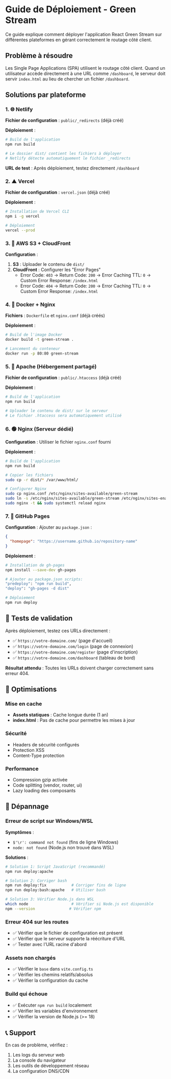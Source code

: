 # Guide de Déploiement - Green Stream

Ce guide explique comment déployer l'application React Green Stream sur différentes plateformes en gérant correctement le routage côté client.

## Problème à résoudre

Les Single Page Applications (SPA) utilisent le routage côté client. Quand un utilisateur accède directement à une URL comme `/dashboard`, le serveur doit servir `index.html` au lieu de chercher un fichier `/dashboard`.

## Solutions par plateforme

### 1. 🌐 Netlify

**Fichier de configuration** : `public/_redirects` (déjà créé)

**Déploiement** :
```bash
# Build de l'application
npm run build

# Le dossier dist/ contient les fichiers à déployer
# Netlify détecte automatiquement le fichier _redirects
```

**URL de test** : Après déploiement, testez directement `/dashboard`

### 2. ▲ Vercel

**Fichier de configuration** : `vercel.json` (déjà créé)

**Déploiement** :
```bash
# Installation de Vercel CLI
npm i -g vercel

# Déploiement
vercel --prod
```

### 3. 🔶 AWS S3 + CloudFront

**Configuration** :
1. **S3** : Uploader le contenu de `dist/` 
2. **CloudFront** : Configurer les "Error Pages"
   - Error Code: `403` → Return Code: `200` → Error Caching TTL: `0` → Custom Error Response: `/index.html`
   - Error Code: `404` → Return Code: `200` → Error Caching TTL: `0` → Custom Error Response: `/index.html`

### 4. 🐳 Docker + Nginx

**Fichiers** : `Dockerfile` et `nginx.conf` (déjà créés)

**Déploiement** :
```bash
# Build de l'image Docker
docker build -t green-stream .

# Lancement du conteneur
docker run -p 80:80 green-stream
```

### 5. 🔴 Apache (Hébergement partagé)

**Fichier de configuration** : `public/.htaccess` (déjà créé)

**Déploiement** :
```bash
# Build de l'application
npm run build

# Uploader le contenu de dist/ sur le serveur
# Le fichier .htaccess sera automatiquement utilisé
```

### 6. 🟢 Nginx (Serveur dédié)

**Configuration** : Utiliser le fichier `nginx.conf` fourni

**Déploiement** :
```bash
# Build de l'application
npm run build

# Copier les fichiers
sudo cp -r dist/* /var/www/html/

# Configurer Nginx
sudo cp nginx.conf /etc/nginx/sites-available/green-stream
sudo ln -s /etc/nginx/sites-available/green-stream /etc/nginx/sites-enabled/
sudo nginx -t && sudo systemctl reload nginx
```

### 7. 📱 GitHub Pages

**Configuration** : Ajouter au `package.json` :
```json
{
  "homepage": "https://username.github.io/repository-name"
}
```

**Déploiement** :
```bash
# Installation de gh-pages
npm install --save-dev gh-pages

# Ajouter au package.json scripts:
"predeploy": "npm run build",
"deploy": "gh-pages -d dist"

# Déploiement
npm run deploy
```

## 🧪 Tests de validation

Après déploiement, testez ces URLs directement :

- ✅ `https://votre-domaine.com/` (page d'accueil)
- ✅ `https://votre-domaine.com/login` (page de connexion)
- ✅ `https://votre-domaine.com/register` (page d'inscription)
- ✅ `https://votre-domaine.com/dashboard` (tableau de bord)

**Résultat attendu** : Toutes les URLs doivent charger correctement sans erreur 404.

## 🔧 Optimisations

### Mise en cache
- **Assets statiques** : Cache longue durée (1 an)
- **index.html** : Pas de cache pour permettre les mises à jour

### Sécurité
- Headers de sécurité configurés
- Protection XSS
- Content-Type protection

### Performance
- Compression gzip activée
- Code splitting (vendor, router, ui)
- Lazy loading des composants

## 🐛 Dépannage

### Erreur de script sur Windows/WSL
**Symptômes** : 
- `$'\r': command not found` (fins de ligne Windows)
- `node: not found` (Node.js non trouvé dans WSL)

**Solutions** :
```bash
# Solution 1: Script JavaScript (recommandé)
npm run deploy:apache

# Solution 2: Corriger bash
npm run deploy:fix           # Corriger fins de ligne
npm run deploy:bash:apache   # Utiliser bash

# Solution 3: Vérifier Node.js dans WSL
which node                   # Vérifier si Node.js est disponible
npm --version               # Vérifier npm
```

### Erreur 404 sur les routes
- ✅ Vérifier que le fichier de configuration est présent
- ✅ Vérifier que le serveur supporte la réécriture d'URL
- ✅ Tester avec l'URL racine d'abord

### Assets non chargés
- ✅ Vérifier le `base` dans `vite.config.ts`
- ✅ Vérifier les chemins relatifs/absolus
- ✅ Vérifier la configuration du cache

### Build qui échoue
- ✅ Exécuter `npm run build` localement
- ✅ Vérifier les variables d'environnement
- ✅ Vérifier la version de Node.js (>= 18)

## 📞 Support

En cas de problème, vérifiez :
1. Les logs du serveur web
2. La console du navigateur
3. Les outils de développement réseau
4. La configuration DNS/CDN